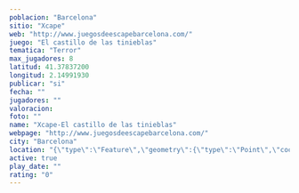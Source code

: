 ```yaml
---
poblacion: "Barcelona"
sitio: "Xcape"
web: "http://www.juegosdeescapebarcelona.com/"
juego: "El castillo de las tinieblas"
tematica: "Terror"
max_jugadores: 8
latitud: 41.37837200
longitud: 2.14991930
publicar: "si"
fecha: ""
jugadores: ""
valoracion: 
foto: ""
name: "Xcape-El castillo de las tinieblas"
webpage: "http://www.juegosdeescapebarcelona.com/"
city: "Barcelona"
location: "{\"type\":\"Feature\",\"geometry\":{\"type\":\"Point\",\"coordinates\":[41.378372,2.1499193]}}"
active: true
play_date: ""
rating: "0"
---
```

